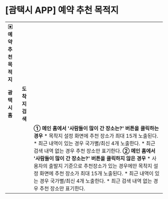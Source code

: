 # [괌택시 APP] 예약 추천 목적지

|  |  |  |
| --- | --- | --- |
| **▣ 예약 추천 목적지** | | |
| **괌택시 홈** | **도착지 검색** |  |
|  |  | **① 메인 홈에서 '사람들이 많이 간 장소는?' 버튼을 클릭하는 경우**   * 목착지 설정 화면에 추천 장소가 최대 15개 노출된다. * 최근 내역이 있는 경우 국가별/최신 4개 노출한다. * 최근 검색 내역 없는 경우 추천 장소만 표기한다.   **② 메인 홈에서 '사람들이 많이 간 장소는?' 버튼을 클릭하지 않은 경우**   * 사용자의 출발지 기준으로 추천장소가 있는 경우에만 목착지 설정 화면에 추천 장소가 최대 15개 노출된다. * 최근 내역이 있는 경우 국가별/최신 4개 노출한다. * 최근 검색 내역 없는 경우 추천 장소만 표기한다. |